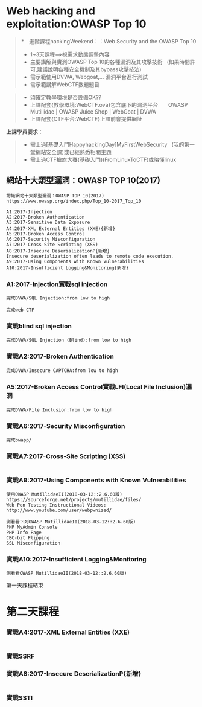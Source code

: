 # Web hacking and exploitation:OWASP Top 10

>*　進階課程hackingWeekend：：Web Security and the OWASP Top 10
>* 1~3天課程==>視需求動態調整內容
>* 主要講解與實測OWASP Top 10的各種漏洞及其攻擊技術
   (如果時間許可,建議說明各種安全機制及其bypass攻擊技法)
>* 需示範使用DVWA, Webgoat,... 漏洞平台進行測試
>* 需示範講解WebCTF數題題目

>* 須確定教學環境是否設備OK??
>* 上課配套{教學環境:WebCTF.ova}包含底下的漏洞平台
       OWASP Mutillidae | OWASP Juice Shop | WebGoat | DVWA
>* 上課配套{CTF平台:WebCTF}上課前會提供網址

上課學員要求：
>* 需上過[基礎入門HappyhackingDay]MyFirstWebSecurity
   (我的第一堂網站安全課)或已經熟悉相關主題
>* 需上過CTF搶旗大賽(基礎入門)(FromLinuxToCTF)或略懂linux


## 網站十大類型漏洞：OWASP TOP 10(2017)
```
認識網站十大類型漏洞：OWASP TOP 10(2017)
https://www.owasp.org/index.php/Top_10-2017_Top_10

A1:2017-Injection
A2:2017-Broken Authentication
A3:2017-Sensitive Data Exposure
A4:2017-XML External Entities (XXE){新增}
A5:2017-Broken Access Control
A6:2017-Security Misconfiguration
A7:2017-Cross-Site Scripting (XSS)
A8:2017-Insecure DeserializationP{新增}
Insecure deserialization often leads to remote code execution.
A9:2017-Using Components with Known Vulnerabilities
A10:2017-Insufficient Logging&Monitoring{新增}
```
### A1:2017-Injection實戰sql injection
```
完成DVWA/SQL Injection:from low to high
```
```
完成web-CTF
```

### 實戰blind sql injection

```
完成DVWA/SQL Injection (Blind):from low to high
```

### 實戰A2:2017-Broken Authentication

```
完成DVWA/Insecure CAPTCHA:from low to high
```
### A5:2017-Broken Access Control實戰LFI(Local File Inclusion)漏洞

```
完成DVWA/File Inclusion:from low to high
```

### 實戰A6:2017-Security Misconfiguration
```
完成bwapp/
```

### 實戰A7:2017-Cross-Site Scripting (XSS)

```

```
### 實戰A9:2017-Using Components with Known Vulnerabilities
```
使用OWASP MutillidaeII(2018-03-12::2.6.60版)
https://sourceforge.net/projects/mutillidae/files/
Web Pen Testing Instructional Videos: http://www.youtube.com/user/webpwnized/
```
```
測看看下列OWASP MutillidaeII(2018-03-12::2.6.60版)
PHP MyAdmin Console
PHP Info Page
CBC-bit Flipping
SSL Misconfiguration
```

### 實戰A10:2017-Insufficient Logging&Monitoring
```
測看看OWASP MutillidaeII(2018-03-12::2.6.60版)

```

第一天課程結束

# 第二天課程

### 實戰A4:2017-XML External Entities (XXE)
```

```

### 實戰SSRF

### 實戰A8:2017-Insecure DeserializationP{新增}
```

```

### 實戰SSTI



